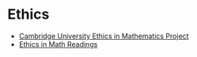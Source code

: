 # Ethics
- [Cambridge University Ethics in Mathematics Project](https://ethics.maths.cam.ac.uk/)
- [Ethics in Math Readings](https://docs.google.com/document/d/1P4xAUa9qfEbeCjurGOdJH3dW2JErVRJZ1K9DLAT8uYE/edit#heading=h.h80b5j74yg50)
